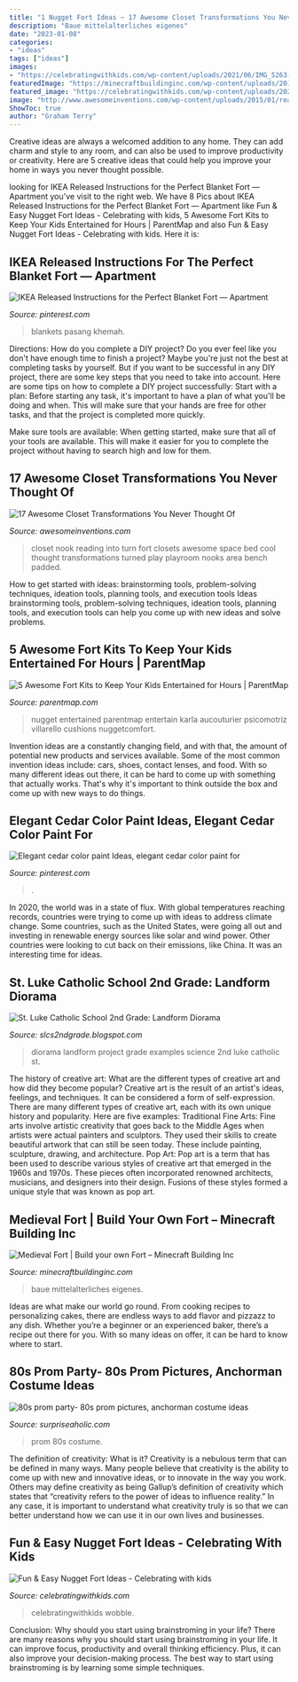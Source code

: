 ```yaml
---
title: "1 Nugget Fort Ideas ~ 17 Awesome Closet Transformations You Never Thought Of"
description: "Baue mittelalterliches eigenes"
date: "2023-01-08"
categories:
- "ideas"
tags: ["ideas"]
images:
- "https://celebratingwithkids.com/wp-content/uploads/2021/06/IMG_5263-scaled.jpg"
featuredImage: "https://minecraftbuildinginc.com/wp-content/uploads/2015/05/Medieval-Fort-Build-your-own-Fort-minecraft-castle-finish-building-ideas-interior-exterior-3.jpg"
featured_image: "https://celebratingwithkids.com/wp-content/uploads/2021/06/IMG_5263-scaled.jpg"
image: "http://www.awesomeinventions.com/wp-content/uploads/2015/01/reading-nook-padded-bench.jpg"
ShowToc: true
author: "Graham Terry"
---
```



Creative ideas are always a welcomed addition to any home. They can add charm and style to any room, and can also be used to improve productivity or creativity. Here are 5 creative ideas that could help you improve your home in ways you never thought possible.

	

		
looking for IKEA Released Instructions for the Perfect Blanket Fort — Apartment you've visit to the right web. We have 8 Pics about IKEA Released Instructions for the Perfect Blanket Fort — Apartment like Fun &amp; Easy Nugget Fort Ideas - Celebrating with kids, 5 Awesome Fort Kits to Keep Your Kids Entertained for Hours | ParentMap and also Fun &amp; Easy Nugget Fort Ideas - Celebrating with kids. Here it is:
		
    
## IKEA Released Instructions For The Perfect Blanket Fort — Apartment

<img loading=lazy src="https://i.pinimg.com/736x/aa/64/75/aa647507750003f853d7cec4a1daf9f5.jpg" onerror="this.onerror=null;this.src='https://tse4.mm.bing.net/th?id=OIP.7-Z3Hr_K-Dld-87YOfnkHwHaE8&amp;pid=15.1';" alt="IKEA Released Instructions for the Perfect Blanket Fort — Apartment">

_Source: pinterest.com_

>blankets pasang khemah. 

	

Directions: How do you complete a DIY project?
Do you ever feel like you don't have enough time to finish a project? Maybe you're just not the best at completing tasks by yourself. But if you want to be successful in any DIY project, there are some key steps that you need to take into account. Here are some tips on how to complete a DIY project successfully:
Start with a plan: Before starting any task, it's important to have a plan of what you'll be doing and when. This will make sure that your hands are free for other tasks, and that the project is completed more quickly.

Make sure tools are available: When getting started, make sure that all of your tools are available. This will make it easier for you to complete the project without having to search high and low for them.

    
## 17 Awesome Closet Transformations You Never Thought Of

<img loading=lazy src="http://www.awesomeinventions.com/wp-content/uploads/2015/01/reading-nook-padded-bench.jpg" onerror="this.onerror=null;this.src='https://tse3.mm.bing.net/th?id=OIP.33-JPk9cRweTx4VamI_f_QHaLI&amp;pid=15.1';" alt="17 Awesome Closet Transformations You Never Thought Of">

_Source: awesomeinventions.com_

>closet nook reading into turn fort closets awesome space bed cool thought transformations turned play playroom nooks area bench padded. 

	

How to get started with ideas: brainstorming tools, problem-solving techniques, ideation tools, planning tools, and execution tools
Ideas brainstorming tools, problem-solving techniques, ideation tools, planning tools, and execution tools can help you come up with new ideas and solve problems.

    
## 5 Awesome Fort Kits To Keep Your Kids Entertained For Hours | ParentMap

<img loading=lazy src="https://www.parentmap.com/sites/default/files/styles/1180x660_scaled_cropped/public/2019-11/lagoon_context-min_bfc50542-a162-49b3-8ec5-b39eb2d36156_1600x_1.jpg?itok=5P1a_yGb" onerror="this.onerror=null;this.src='https://tse3.mm.bing.net/th?id=OIP.UZSisIBREj-WI2MXwd46YQHaEJ&amp;pid=15.1';" alt="5 Awesome Fort Kits to Keep Your Kids Entertained for Hours | ParentMap">

_Source: parentmap.com_

>nugget entertained parentmap entertain karla aucouturier psicomotriz villarello cushions nuggetcomfort. 

	

Invention ideas are a constantly changing field, and with that, the amount of potential new products and services available. Some of the most common invention ideas include: cars, shoes, contact lenses, and food. With so many different ideas out there, it can be hard to come up with something that actually works. That's why it's important to think outside the box and come up with new ways to do things.

    
## Elegant Cedar Color Paint Ideas, Elegant Cedar Color Paint For

<img loading=lazy src="https://i.pinimg.com/736x/77/cc/d6/77ccd630b7c11b299640801cd2b9a936.jpg" onerror="this.onerror=null;this.src='https://tse3.mm.bing.net/th?id=OIP.Lrmk03fDu7Hc071JuWu7NQAAAA&amp;pid=15.1';" alt="Elegant cedar color paint Ideas, elegant cedar color paint for">

_Source: pinterest.com_

>. 

	

In 2020, the world was in a state of flux. With global temperatures reaching records, countries were trying to come up with ideas to address climate change. Some countries, such as the United States, were going all out and investing in renewable energy sources like solar and wind power. Other countries were looking to cut back on their emissions, like China. It was an interesting time for ideas.

    
## St. Luke Catholic School 2nd Grade: Landform Diorama

<img loading=lazy src="http://3.bp.blogspot.com/_LwNp3QQFZTo/SAY9jwNDLLI/AAAAAAAAAB8/7gBV3zqFC98/w1200-h630-p-k-no-nu/5+-+Science+Art+Project.jpg" onerror="this.onerror=null;this.src='https://tse1.mm.bing.net/th?id=OIP.opEvaf57DEBht05s_F0l6wHaE7&amp;pid=15.1';" alt="St. Luke Catholic School 2nd Grade: Landform Diorama">

_Source: slcs2ndgrade.blogspot.com_

>diorama landform project grade examples science 2nd luke catholic st. 

	

The history of creative art: What are the different types of creative art and how did they become popular?
Creative art is the result of an artist's ideas, feelings, and techniques. It can be considered a form of self-expression. There are many different types of creative art, each with its own unique history and popularity. Here are five examples:
Traditional Fine Arts: Fine arts involve artistic creativity that goes back to the Middle Ages when artists were actual painters and sculptors. They used their skills to create beautiful artwork that can still be seen today. These include painting, sculpture, drawing, and architecture. Pop Art: Pop art is a term that has been used to describe various styles of creative art that emerged in the 1960s and 1970s. These pieces often incorporated renowned architects, musicians, and designers into their design. Fusions of these styles formed a unique style that was known as pop art.

    
## Medieval Fort | Build Your Own Fort – Minecraft Building Inc

<img loading=lazy src="https://minecraftbuildinginc.com/wp-content/uploads/2015/05/Medieval-Fort-Build-your-own-Fort-minecraft-castle-finish-building-ideas-interior-exterior-3.jpg" onerror="this.onerror=null;this.src='https://tse1.mm.bing.net/th?id=OIP.v9cWH8oItL0dWX1IeYwR3wHaFj&amp;pid=15.1';" alt="Medieval Fort | Build your own Fort – Minecraft Building Inc">

_Source: minecraftbuildinginc.com_

>baue mittelalterliches eigenes. 

	

Ideas are what make our world go round. From cooking recipes to personalizing cakes, there are endless ways to add flavor and pizzazz to any dish. Whether you’re a beginner or an experienced baker, there’s a recipe out there for you. With so many ideas on offer, it can be hard to know where to start.

    
## 80s Prom Party- 80s Prom Pictures, Anchorman Costume Ideas

<img loading=lazy src="https://www.surpriseaholic.com/wp-content/uploads/2014/03/IMG_0237.jpg" onerror="this.onerror=null;this.src='https://tse1.mm.bing.net/th?id=OIP.qA89ZyG2ZjPKIe1wBEQF5QHaMJ&amp;pid=15.1';" alt="80s prom party- 80s prom pictures, anchorman costume ideas">

_Source: surpriseaholic.com_

>prom 80s costume. 

	

The definition of creativity: What is it?
Creativity is a nebulous term that can be defined in many ways. Many people believe that creativity is the ability to come up with new and innovative ideas, or to innovate in the way you work. Others may define creativity as being Gallup’s definition of creativity which states that “creativity refers to the power of ideas to influence reality.” In any case, it is important to understand what creativity truly is so that we can better understand how we can use it in our own lives and businesses.

    
## Fun &amp; Easy Nugget Fort Ideas - Celebrating With Kids

<img loading=lazy src="https://celebratingwithkids.com/wp-content/uploads/2021/06/IMG_5263-scaled.jpg" onerror="this.onerror=null;this.src='https://tse1.mm.bing.net/th?id=OIP.DtRgGR2EkeVSe6XFkOkJYwHaFj&amp;pid=15.1';" alt="Fun &amp; Easy Nugget Fort Ideas - Celebrating with kids">

_Source: celebratingwithkids.com_

>celebratingwithkids wobble. 

	

Conclusion: Why should you start using brainstroming in your life?
There are many reasons why you should start using brainstroming in your life. It can improve focus, productivity and overall thinking efficiency. Plus, it can also improve your decision-making process. The best way to start using brainstroming is by learning some simple techniques.

